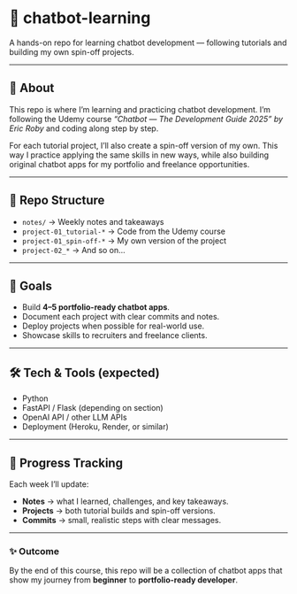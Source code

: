# 🤖 chatbot-learning  

A hands-on repo for learning chatbot development — following tutorials and building my own spin-off projects.  

---

## 📌 About  
This repo is where I’m learning and practicing chatbot development. I’m following the Udemy course *“Chatbot — The Development Guide 2025” by Eric Roby* and coding along step by step.  

For each tutorial project, I’ll also create a spin-off version of my own. This way I practice applying the same skills in new ways, while also building original chatbot apps for my portfolio and freelance opportunities.  

---

## 📂 Repo Structure  
- `notes/` → Weekly notes and takeaways  
- `project-01_tutorial-*` → Code from the Udemy course  
- `project-01_spin-off-*` → My own version of the project  
- `project-02_*` → And so on...  

---

## 🎯 Goals  
- Build **4–5 portfolio-ready chatbot apps**.  
- Document each project with clear commits and notes.  
- Deploy projects when possible for real-world use.  
- Showcase skills to recruiters and freelance clients.  

---

## 🛠️ Tech & Tools (expected)  
- Python  
- FastAPI / Flask (depending on section)  
- OpenAI API / other LLM APIs  
- Deployment (Heroku, Render, or similar)  

---

## 🚀 Progress Tracking  
Each week I’ll update:  
- **Notes** → what I learned, challenges, and key takeaways.  
- **Projects** → both tutorial builds and spin-off versions.  
- **Commits** → small, realistic steps with clear messages.  

---

### ✨ Outcome  
By the end of this course, this repo will be a collection of chatbot apps that show my journey from **beginner** to **portfolio-ready developer**.  
